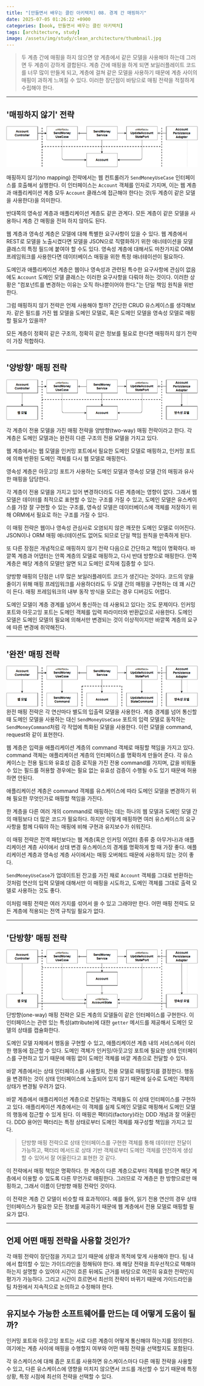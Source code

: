 ```yaml
---
title: "[만들면서 배우는 클린 아키텍처] 08. 경계 간 매핑하기"
date: 2025-07-05 01:26:22 +0900
categories: [book, 만들면서 배우는 클린 아키텍처]
tags: [architecture, study]
image: /assets/img/study/clean_architecture/thumbnail.jpg
---
```


> 두 계층 간에 매핑을 하지 않으면 양 계층에서 같은 모델을 사용해야 하는데 그러면 두 계층이 강하게 결합된다. 계층 간에 매핑을 하게 되면 보일러플레이트 코드를 너무 많이 만들게 되고, 계층에 걸쳐 같은 모델을 사용하기 때문에 계층 사이의 매핑이 과하게 느껴질 수 있다. 이러한 장단점이 바탕으로 매핑 전략을 적절하게 수립해야 한다.

---

## '매핑하지 않기' 전략
![그림8.1](/assets/img/study/clean_architecture/example_image_8_1.png)

매핑하지 않기(no mapping) 전략에서는 웹 컨트롤러가 `SendMoneyUseCase` 인터페이스를 호출해서 실행한다. 이 인터페이스는 `Account` 객체를 인자로 가지며, 이는 웹 계층과 애플리케이션 계층 모두 `Account` 클래스에 접근해야 한다는 것(두 계층이 같은 모델을 사용한다)을 의미한다.

반대쪽의 영속성 계층과 애플리케이션 계층도 같은 관계다. 모든 계층이 같은 모델을 사용하니 계층 간 매핑을 전혀 하지 않아도 된다.

웹 계층과 영속성 계층은 모델에 대해 특별한 요구사항이 있을 수 있다. 웹 계층에서 REST로 모델을 노출시켰다면 모델을 JSON으로 직렬화하기 위한 애너테이션을 모델 클래스의 특정 필드에 붙여야 할 수도 있다. 영속성 계층에 대해서도 마찬가지로 ORM 프레임워크를 사용한다면 데이터베이스 매핑을 위한 특정 애너테이션이 필요하다.

도메인과 애플리케이션 계층은 웹이나 영속성과 관련된 특수한 요구사항에 관심이 없음에도 `Account` 도메인 모델 클래스는 이러한 요구사항을 다뤄야 하는 것이다. 이러한 상황은 "컴포넌트를 변경하는 이유는 오직 하나뿐이어야 한다."는 단일 책임 원칙을 위반한다.

그럼 매핑하지 않기 전략은 언제 사용해야 할까? 간단한 CRUD 유스케이스를 생각해보자. 같은 필드를 가진 웹 모델을 도메인 모델로, 혹은 도메인 모델을 영속성 모델로 매핑할 필요가 있을까?

모든 계층이 정확히 같은 구조의, 정확히 같은 정보를 필요로 한다면 매핑하지 않기 전략이 가장 적합하다.

---

## '양방향' 매핑 전략
![그림8.2](/assets/img/study/clean_architecture/example_image_8_2.png)

각 계층이 전용 모델을 가진 매핑 전략을 양방향(two-way) 매핑 전략이라고 한다. 각 계층은 도메인 모델과는 완전히 다른 구조의 전용 모델을 가지고 있다.

웹 계층에서는 웹 모델을 인커밍 포트에서 필요한 도메인 모델로 매핑하고, 인커밍 포트에 의해 반환된 도메인 객체를 다시 웹 모델로 매핑한다.

영속성 계층은 아웃고잉 포트가 사용하는 도메인 모델과 영속성 모델 간의 매핑과 유사한 매핑을 담당한다.

각 계층이 전용 모델을 가지고 있어 변경하더라도 다른 계층에는 영향이 없다. 그래서 웹 모델은 데이터를 최적으로 표현할 수 있는 구조를 가질 수 있고, 도메인 모델은 유스케이스를 가장 잘 구현할 수 있는 구조를, 영속성 모델은 데이터베이스에 객체를 저장하기 위해 ORM에서 필요로 하는 구조를 가질 수 있다.

이 매핑 전략은 웹이나 영속성 관심사로 오염되지 않은 깨끗한 도메인 모델로 이어진다. JSON이나 ORM 매핑 애너테이션도 없어도 되므로 단일 책임 원칙을 만족하게 된다.

또 다른 장점은 개념적으로 매핑하지 않기 전략 다음으로 간단하고 책임이 명확하다. 바깥쪽 계층과 어댑터는 안쪽 계층의 모델로 매핑하고, 다시 반대 방향으로 매핑한다. 안쪽 계층은 해당 계층의 모델만 알면 되고 도메인 로직에 집중할 수 있다.

양방향 매핑의 단점은 너무 많은 보일러플레이트 코드가 생긴다는 것이다. 코드의 양을 줄이기 위해 매핑 프레임워크를 사용하더라도 두 모델 간의 매핑을 구현하는 데 꽤 시간이 든다. 매핑 프레임워크의 내부 동작 방식을 모르는 경우 디버깅도 어렵다.

도메인 모델이 계층 경계를 넘어서 통신하는 데 사용되고 있다는 것도 문제이다. 인커밍 포트와 아웃고잉 포트는 도메인 객체를 입력 파라미터와 반환값으로 사용한다. 도메인 모델은 도메인 모델의 필요에 의해서만 변경되는 것이 이상적이지만 바깥쪽 계층의 요구에 따른 변경에 취약해진다.

---

## '완전' 매핑 전략
![그림8.3](/assets/img/study/clean_architecture/example_image_8_3.png)
완전 매핑 전략은 각 연산마다 별도의 입출력 모델을 사용한다. 계층 경계를 넘어 통신할 때 도메인 모델을 사용하는 대신 `SendMoneyUseCase` 포트의 입력 모델로 동작하는 `SendMoneyCommand`처럼 각 작업에 특화된 모델을 사용한다. 이런 모델을 command, request와 같이 표현한다.

웹 계층은 입력을 애플리케이션 계층의 command 객체로 매핑할 책임을 가지고 있다. command 객체는 애플리케이션 계층의 인터페이스를 명확하게 만들어 준다. 각 유스케이스는 전용 필드와 유효성 검증 로직을 가진 전용 command를 가지며, 값을 비워둘 수 있는 필드를 허용할 경우에는 필요 없는 유효성 검증이 수행될 수도 있기 때문에 허용하면 안된다.

애플리케이션 계층은 command 객체를 유스케이스에 따라 도메인 모델을 변경하기 위해 필요한 무엇인가로 매핑할 책임을 가진다.

한 계층을 다른 여러 개의 command로 매핑하는 데는 하나의 웹 모델과 도메인 모델 간의 매핑보다 더 많은 코드가 필요하다. 하지만 이렇게 매핑하면 여러 유스케이스의 요구사항을 함께 다뤄야 하는 매핑에 비해 구현과 유지보수가 쉬워진다.

이 매핑 전략은 전역 패턴보다는 웹 계층(혹은 인커밍 어댑터 종류 중 아무거나)과 애플리케이션 계층 사이에서 상태 변경 유스케이스의 경계를 명확하게 할 때 가장 좋다. 애플리케이션 계층과 영속성 계층 사이에서는 매핑 오버헤드 때문에 사용하지 않는 것이 좋다.

`SendMoneyUseCase`가 업데이트된 잔고를 가진 채로 `Account` 객체를 그대로 반환하는 것처럼 연산의 입력 모델에 대해서만 이 매핑을 시도하고, 도메인 객체를 그대로 출력 모델로 사용하는 것도 좋다.

이처럼 매핑 전략은 여러 가지를 섞어서 쓸 수 있고 그래야만 한다. 어떤 매핑 전략도 모든 계층에 적용되는 전역 규칙일 필요가 없다.

---

## '단방향' 매핑 전략
![그림8.4](/assets/img/study/clean_architecture/example_image_8_4.png)
단방향(one-way) 매핑 전략은 모든 계층의 모델들이 같은 인터페이스를 구현한다. 이 인터페이스는 관련 있는 특성(attribute)에 대한 `getter` 메서드를 제공해서 도메인 모델의 상태를 캡슐화한다.

도메인 모델 자체에서 행동을 구현할 수 있고, 애플리케이션 계층 내의 서비스에서 이러한 행동에 접근할 수 있다. 도메인 객체가 인커밍/아웃고잉 포트에 필요한 상태 인터페이스를 구현하고 있기 때문에 매핑 없이 도메인 객체를 바깥 계층으로 전달할 수 있다.

바깥 계층에서는 상태 인터페이스를 사용할지, 전용 모델로 매핑할지를 결정한다. 행동을 변경하는 것이 상태 인터페이스에 노출되어 있지 않기 때문에 실수로 도메인 객체의 상태가 변경될 우려가 없다.

바깥 계층에서 애플리케이션 계층으로 전달하는 객체들도 이 상태 인터페이스를 구현하고 있다. 애플리케이션 계층에서는 이 객체를 실제 도메인 모델로 매핑해서 도메인 모델의 행동에 접근할 수 있게 된다. 이 매핑은 팩터리(factory)라는 DDD 개념과 잘 어울린다. DDD 용어인 팩터리는 특정 상태로부터 도메인 객체를 재구성할 책임을 가지고 있다.
> 단방향 매핑 전략으로 상태 인터페이스를 구현한 객체를 통해 데이터만 전달이 가능하고, 팩터리 메서드로 상태 기반 객체로부터 도메인 객체를 안전하게 생성할 수 있어서 잘 어울린다고 표현한 것 같다.

이 전략에서 매핑 책임은 명확하다. 한 계층이 다른 계층으로부터 객체를 받으면 해당 계층에서 이용할 수 있도록 다른 무언가로 매핑한다. 그러므로 각 계층은 한 방향으로만 매핑하고, 그래서 이름이 단방향 매핑 전략인 것이다.

이 전략은 계층 간 모델이 비슷할 때 효과적이다. 예를 들어, 읽기 전용 연산의 경우 상태 인터페이스가 필요한 모든 정보를 제공하기 때문에 웹 계층에서 전용 모델로 매핑할 필요가 없다.

---

## 언제 어떤 매핑 전략을 사용할 것인가?
각 매핑 전략이 장단점을 가지고 있기 때문에 상황과 목적에 맞게 사용해야 한다. 팀 내에서 합의할 수 있는 가이드라인을 정해둬야 한다. 왜 해당 전략을 최우선적으로 택해야 하는지 설명할 수 있어야 시간이 흐른 뒤에도 근거를 바탕으로 여전히 유효한 전략인지 평가가 가능하다. 그리고 시간이 흐르면서 최선의 전략이 바뀌기 때문에 가이드라인을 팀 차원에서 지속적으로 논의하고 수정해야 한다.

---

## 유지보수 가능한 소프트웨어를 만드는 데 어떻게 도움이 될까?
인커밍 포트와 아웃고잉 포트는 서로 다른 계층이 어떻게 통신해야 하는지를 정의한다. 여기에는 계층 사이에 매핑을 수행할지 여부와 어떤 매핑 전략을 선택할지도 포함된다.

각 유스케이스에 대해 좁은 포트를 사용하면 유스케이스마다 다른 매핑 전략을 사용할 수 있고, 다른 유스케이스에 영향을 미치지 않으면서 코드를 개선할 수 있기 때문에 특정 상황, 특정 시점에 최선의 전략을 선택할 수 있다.